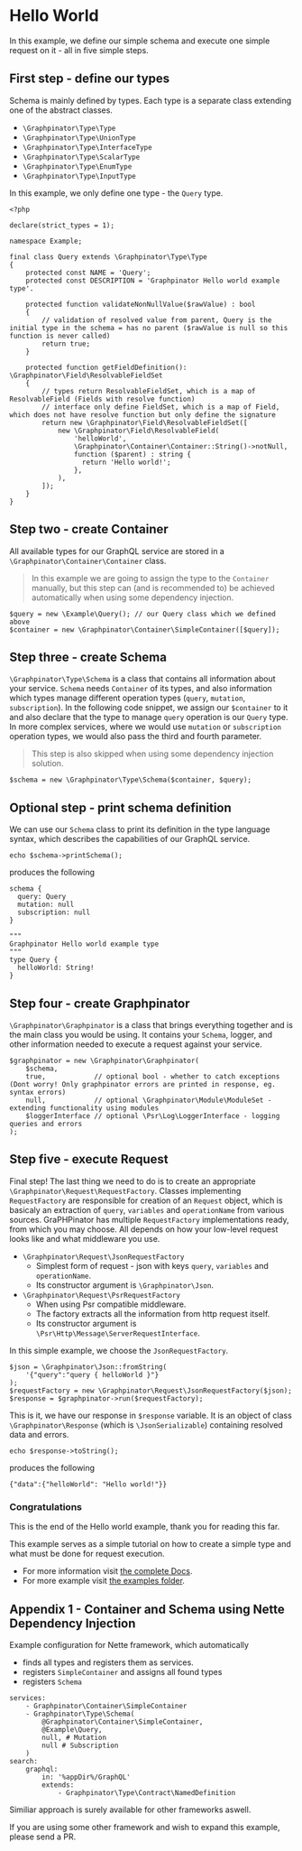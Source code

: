 # Hello World

In this example, we define our simple schema and execute one simple request on it - all in five simple steps.

## First step - define our types

Schema is mainly defined by types. Each type is a separate class extending one of the abstract classes.

- `\Graphpinator\Type\Type`
- `\Graphpinator\Type\UnionType`
- `\Graphpinator\Type\InterfaceType`
- `\Graphpinator\Type\ScalarType`
- `\Graphpinator\Type\EnumType`
- `\Graphpinator\Type\InputType`

In this example, we only define one type - the `Query` type.

```
<?php

declare(strict_types = 1);

namespace Example;

final class Query extends \Graphpinator\Type\Type
{
    protected const NAME = 'Query';
    protected const DESCRIPTION = 'Graphpinator Hello world example type'.

    protected function validateNonNullValue($rawValue) : bool
    {
        // validation of resolved value from parent, Query is the initial type in the schema = has no parent ($rawValue is null so this function is never called)
        return true;
    }

    protected function getFieldDefinition(): \Graphpinator\Field\ResolvableFieldSet
    {
        // types return ResolvableFieldSet, which is a map of ResolvableField (Fields with resolve function)
        // interface only define FieldSet, which is a map of Field, which does not have resolve function but only define the signature
        return new \Graphpinator\Field\ResolvableFieldSet([
            new \Graphpinator\Field\ResolvableField(
                'helloWorld',
                \Graphpinator\Container\Container::String()->notNull,
                function ($parent) : string {
                  return 'Hello world!';
                },
            ),
        ]);
    }
}
```

## Step two - create Container

All available types for our GraphQL service are stored in a `\Graphpinator\Container\Container` class. 

> In this example we are going to assign the type to the `Container` manually, 
but this step can (and is recommended to) be achieved automatically when using some dependency injection.

```
$query = new \Example\Query(); // our Query class which we defined above
$container = new \Graphpinator\Container\SimpleContainer([$query]);
```

## Step three - create Schema

`\Graphpinator\Type\Schema` is a class that contains all information about your service.
`Schema` needs `Container` of its types, and also information which types manage different operation types (`query`, `mutation`, `subscription`).
In the following code snippet, we assign our `$container` to it and also declare that the type to manage `query` operation is our `Query` type.
In more complex services, where we would use `mutation` or `subscription` operation types, we would also pass the third and fourth parameter.

> This step is also skipped when using some dependency injection solution.

```
$schema = new \Graphpinator\Type\Schema($container, $query);
```

## Optional step - print schema definition

We can use our `Schema` class to print its definition in the type language syntax, which describes the capabilities of our GraphQL service.

```
echo $schema->printSchema();
```

produces the following

```
schema {
  query: Query
  mutation: null
  subscription: null
}

"""
Graphpinator Hello world example type
"""
type Query {
  helloWorld: String!
}
```

## Step four - create Graphpinator

`\Graphpinator\Graphpinator` is a class that brings everything together and is the main class you would be using.
It contains your `Schema`, logger, and other information needed to execute a request against your service.

```
$graphpinator = new \Graphpinator\Graphpinator(
    $schema, 
    true,            // optional bool - whether to catch exceptions (Dont worry! Only graphpinator errors are printed in response, eg. syntax errors)
    null,            // optional \Graphpinator\Module\ModuleSet - extending functionality using modules
    $loggerInterface // optional \Psr\Log\LoggerInterface - logging queries and errors
);
```

## Step five - execute Request

Final step! The last thing we need to do is to create an appropriate `\Graphpinator\Request\RequestFactory`.
Classes implementing `RequestFactory` are responsible for creation of an `Request` object, 
which is basicaly an extraction of `query`, `variables` and `operationName` from various sources.
GraPHPinator has multiple `RequestFactory` implementations ready, from which you may choose. 
All depends on how your low-level request looks like and what middleware you use.

- `\Graphpinator\Request\JsonRequestFactory` 
  - Simplest form of request - json with keys `query`, `variables` and `operationName`.
  - Its constructor argument is `\Graphpinator\Json`.
- `\Graphpinator\Request\PsrRequestFactory` 
  - When using Psr compatible middleware.
  - The factory extracts all the information from http request itself.
  - Its constructor argument is `\Psr\Http\Message\ServerRequestInterface`.

In this simple example, we choose the `JsonRequestFactory`.

```
$json = \Graphpinator\Json::fromString(
    '{"query":"query { helloWorld }"}
);
$requestFactory = new \Graphpinator\Request\JsonRequestFactory($json);
$response = $graphpinator->run($requestFactory);
```

This is it, we have our response in `$response` variable. 
It is an object of class `\Graphpinator\Response` (which is `\JsonSerializable`) containing resolved data and errors.

```
echo $response->toString();
```

produces the following

```
{"data":{"helloWorld": "Hello world!"}}
```

### Congratulations

This is the end of the Hello world example, thank you for reading this far.

This example serves as a simple tutorial on how to create a simple type and what must be done for request execution. 
- For more information visit [the complete Docs](https://github.com/infinityloop-dev/graphpinator/blob/master/docs/README.md).
- For more example visit [the examples folder](https://github.com/infinityloop-dev/graphpinator/blob/master/docs/examples).

## Appendix 1 - Container and Schema using Nette Dependency Injection

Example configuration for Nette framework, which automatically
- finds all types and registers them as services.
- registers `SimpleContainer` and assigns all found types
- registers `Schema`

```
services:
    - Graphpinator\Container\SimpleContainer
    - Graphpinator\Type\Schema(
        @Graphpinator\Container\SimpleContainer,
        @Example\Query,
        null, # Mutation
        null # Subscription
    )
search:
    graphql:
        in: '%appDir%/GraphQL'
        extends:
            - Graphpinator\Type\Contract\NamedDefinition
```

Similiar approach is surely available for other frameworks aswell. 

If you are using some other framework and wish to expand this example, please send a PR.
